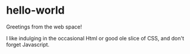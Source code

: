 # hello-world

Greetings from the web space!

I like indulging in the occasional Html or good ole slice of CSS, and don't forget Javascript.
